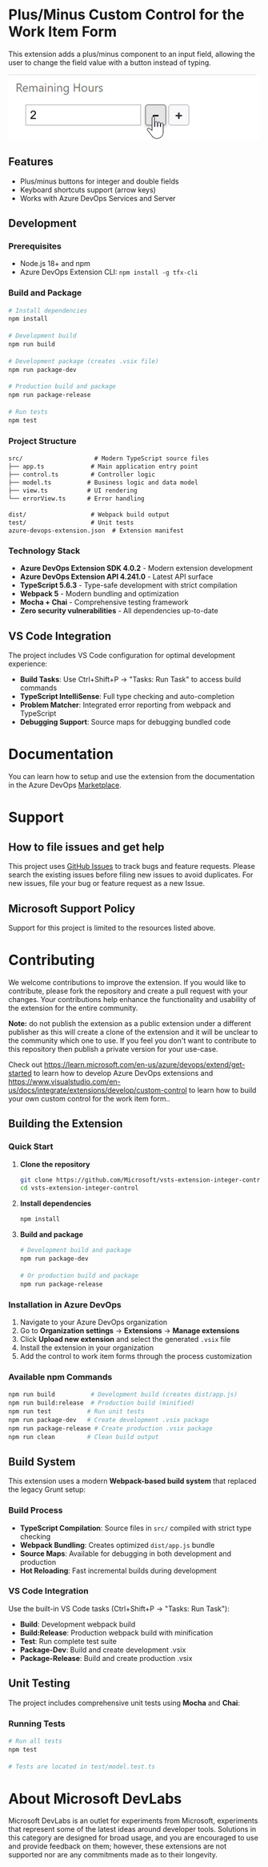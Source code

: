# Plus/Minus Custom Control for the Work Item Form

This extension adds a plus/minus component to an input field, allowing the user to change the field value with a button instead of typing.

![Control](img/hitCountControl.png)

## Features
- Plus/minus buttons for integer and double fields  
- Keyboard shortcuts support (arrow keys)
- Works with Azure DevOps Services and Server

## Development

### Prerequisites
- Node.js 18+ and npm
- Azure DevOps Extension CLI: `npm install -g tfx-cli`

### Build and Package
```bash
# Install dependencies
npm install

# Development build
npm run build

# Development package (creates .vsix file)
npm run package-dev

# Production build and package
npm run package-release

# Run tests
npm test
```

### Project Structure
```
src/                    # Modern TypeScript source files
├── app.ts             # Main application entry point
├── control.ts         # Controller logic
├── model.ts          # Business logic and data model
├── view.ts           # UI rendering
└── errorView.ts      # Error handling

dist/                  # Webpack build output
test/                  # Unit tests
azure-devops-extension.json  # Extension manifest
```

### Technology Stack
- **Azure DevOps Extension SDK 4.0.2** - Modern extension development
- **Azure DevOps Extension API 4.241.0** - Latest API surface  
- **TypeScript 5.6.3** - Type-safe development with strict compilation
- **Webpack 5** - Modern bundling and optimization
- **Mocha + Chai** - Comprehensive testing framework
- **Zero security vulnerabilities** - All dependencies up-to-date

## VS Code Integration

The project includes VS Code configuration for optimal development experience:
- **Build Tasks**: Use Ctrl+Shift+P → "Tasks: Run Task" to access build commands
- **TypeScript IntelliSense**: Full type checking and auto-completion  
- **Problem Matcher**: Integrated error reporting from webpack and TypeScript
- **Debugging Support**: Source maps for debugging bundled code


# Documentation 

You can learn how to setup and use the extension from the documentation in the Azure DevOps [Marketplace](https://marketplace.visualstudio.com/items?itemName=ms-devlabs.hitcount-control). 

# Support

## How to file issues and get help

This project uses [GitHub Issues](https://github.com/Microsoft/vsts-extension-integer-control/issues) to track bugs and feature requests. Please search the existing issues before filing new issues to avoid duplicates. For new issues, file your bug or feature request as a new Issue. 

## Microsoft Support Policy

Support for this project is limited to the resources listed above.

# Contributing

We welcome contributions to improve the extension. If you would like to contribute, please fork the repository and create a pull request with your changes. Your 
contributions help enhance the functionality and usability of the extension for the entire community.

**Note:** do not publish the extension as a public extension under a different publisher as this will create a clone of the extension and it will be unclear to the 
community which one to use. If you feel you don't want to contribute to this repository then publish a private version for your use-case.

Check out https://learn.microsoft.com/en-us/azure/devops/extend/get-started to learn how to develop Azure DevOps extensions and https://www.visualstudio.com/en-us/docs/integrate/extensions/develop/custom-control to learn how to build your own custom control for the work item form..

## Building the Extension

### Quick Start
1. **Clone the repository**
   ```bash
   git clone https://github.com/Microsoft/vsts-extension-integer-control.git
   cd vsts-extension-integer-control
   ```

2. **Install dependencies**
   ```bash
   npm install
   ```

3. **Build and package**
   ```bash
   # Development build and package  
   npm run package-dev
   
   # Or production build and package
   npm run package-release
   ```

### Installation in Azure DevOps
1. Navigate to your Azure DevOps organization
2. Go to **Organization settings** → **Extensions** → **Manage extensions**
3. Click **Upload new extension** and select the generated `.vsix` file
4. Install the extension in your organization
5. Add the control to work item forms through the process customization

### Available npm Commands
```bash
npm run build          # Development build (creates dist/app.js)
npm run build:release  # Production build (minified)
npm run test          # Run unit tests  
npm run package-dev   # Create development .vsix package
npm run package-release # Create production .vsix package
npm run clean         # Clean build output
```

## Build System

This extension uses a modern **Webpack-based build system** that replaced the legacy Grunt setup:

### Build Process
- **TypeScript Compilation**: Source files in `src/` compiled with strict type checking
- **Webpack Bundling**: Creates optimized `dist/app.js` bundle
- **Source Maps**: Available for debugging in both development and production
- **Hot Reloading**: Fast incremental builds during development

### VS Code Integration
Use the built-in VS Code tasks (Ctrl+Shift+P → "Tasks: Run Task"):
- **Build**: Development webpack build
- **Build:Release**: Production webpack build with minification  
- **Test**: Run complete test suite
- **Package-Dev**: Build and create development .vsix
- **Package-Release**: Build and create production .vsix


## Unit Testing

The project includes comprehensive unit tests using **Mocha** and **Chai**:

### Running Tests
```bash
# Run all tests
npm test

# Tests are located in test/model.test.ts
```

# About Microsoft DevLabs

Microsoft DevLabs is an outlet for experiments from Microsoft, experiments that represent some of the latest ideas around developer tools. Solutions in this 
category are designed for broad usage, and you are encouraged to use and provide feedback on them; however, these extensions are not supported nor are any commitments made as to their longevity.